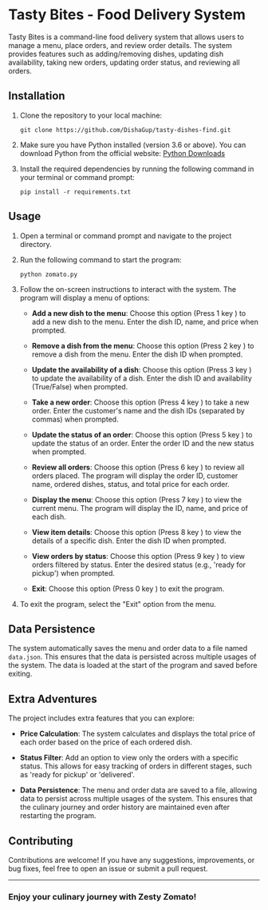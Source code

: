 
# Tasty Bites - Food Delivery System

Tasty Bites is a command-line food delivery system that allows users to manage a menu, place orders, and review order details. The system provides features such as adding/removing dishes, updating dish availability, taking new orders, updating order status, and reviewing all orders.


## Installation

1. Clone the repository to your local machine:
   ```
   git clone https://github.com/DishaGup/tasty-dishes-find.git
   ```

2. Make sure you have Python installed (version 3.6 or above). You can download Python from the official website: [Python Downloads](https://www.python.org/downloads/)

3. Install the required dependencies by running the following command in your terminal or command prompt:
   ```
   pip install -r requirements.txt
   ```

## Usage

1. Open a terminal or command prompt and navigate to the project directory.

2. Run the following command to start the program:
   ```
   python zomato.py
   ```

3. Follow the on-screen instructions to interact with the system. The program will display a menu of options:

   - **Add a new dish to the menu**: Choose this option (Press 1 key )  to add a new dish to the menu. Enter the dish ID, name, and price when prompted.

   - **Remove a dish from the menu**: Choose this option (Press 2 key )  to remove a dish from the menu. Enter the dish ID when prompted.

   - **Update the availability of a dish**: Choose this option (Press 3 key )  to update the availability of a dish. Enter the dish ID and availability (True/False) when prompted.

   - **Take a new order**: Choose this option (Press 4 key )  to take a new order. Enter the customer's name and the dish IDs (separated by commas) when prompted.

   - **Update the status of an order**: Choose this option (Press 5 key )  to update the status of an order. Enter the order ID and the new status when prompted.

   - **Review all orders**: Choose this option (Press 6 key )  to review all orders placed. The program will display the order ID, customer name, ordered dishes, status, and total price for each order.

   - **Display the menu**: Choose this option (Press 7 key )  to view the current menu. The program will display the ID, name, and price of each dish.

   - **View item details**: Choose this option (Press 8 key )  to view the details of a specific dish. Enter the dish ID when prompted.

   - **View orders by status**: Choose this option  (Press 9 key )  to view orders filtered by status. Enter the desired status (e.g., 'ready for pickup') when prompted.

   - **Exit**: Choose this option (Press 0 key )  to exit the program.

4. To exit the program, select the "Exit" option from the menu.

## Data Persistence

The system automatically saves the menu and order data to a file named `data.json`. This ensures that the data is persisted across multiple usages of the system. The data is loaded at the start of the program and saved before exiting.

## Extra Adventures

The project includes extra features that you can explore:

- **Price Calculation**: The system calculates and displays the total price of each order based on the price of each ordered dish.

- **Status Filter**: Add an option to view only the orders with a specific status. This allows for easy tracking of orders in different stages, such as 'ready for pickup' or 'delivered'.

- **Data Persistence**: The menu and order data are saved to a file, allowing data to persist across multiple usages of the system. This ensures that the culinary journey and order history are maintained even after restarting the program.

## Contributing

Contributions are welcome! If
you have any suggestions, improvements, or bug fixes, feel free to open an issue or submit a pull request. 


---

### Enjoy your culinary journey with Zesty Zomato!


